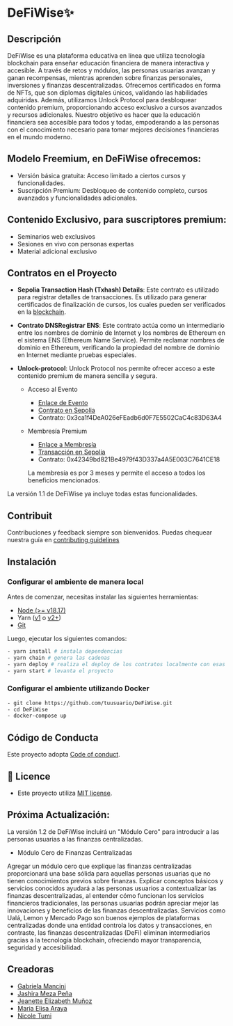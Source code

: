 # DeFiWise✨

## Descripción

DeFiWise es una plataforma educativa en línea que utiliza tecnología blockchain para enseñar educación financiera de manera interactiva y accesible. A través de retos y módulos, las personas usuarias avanzan y ganan recompensas, mientras aprenden sobre finanzas personales, inversiones y finanzas descentralizadas. Ofrecemos certificados en forma de NFTs, que son diplomas digitales únicos, validando las habilidades adquiridas. Además, utilizamos Unlock Protocol para desbloquear contenido premium, proporcionando acceso exclusivo a cursos avanzados y recursos adicionales. Nuestro objetivo es hacer que la educación financiera sea accesible para todos y todas, empoderando a las personas con el conocimiento necesario para tomar mejores decisiones financieras en el mundo moderno.

## Modelo Freemium, en DeFiWise ofrecemos:

- Versión básica gratuita: Acceso limitado a ciertos cursos y funcionalidades.
- Suscripción Premium: Desbloqueo de contenido completo, cursos avanzados y funcionalidades adicionales.

## Contenido Exclusivo, para suscriptores premium:

- Seminarios web exclusivos
- Sesiones en vivo con personas expertas
- Material adicional exclusivo

## Contratos en el Proyecto

- **Sepolia Transaction Hash (Txhash) Details**: Este contrato es utilizado para registrar detalles de transacciones. Es utilizado para generar certificados de finalización de cursos, los cuales pueden ser verificados en la [blockchain](https://sepolia.etherscan.io/tx/0x01ed297f62b872542c9c59ccd48da2650cb0639a57aaadfb1cbda31786e1ae09).

- **Contrato DNSRegistrar ENS**: Este contrato actúa como un intermediario entre los nombres de dominio de Internet y los nombres de Ethereum en el sistema ENS (Ethereum Name Service). Permite reclamar nombres de dominio en Ethereum, verificando la propiedad del nombre de dominio en Internet mediante pruebas especiales.

- **Unlock-protocol**: Unlock Protocol nos permite ofrecer acceso a este contenido premium de manera sencilla y segura.

    - Acceso al Evento
        - [Enlace de Evento](https://app.unlock-protocol.com/checkout?id=267bcee1-b90f-4159-8b6e-666623ed5eef)
        - [Contrato en Sepolia](https://sepolia.etherscan.io/address/0x3ca1f4dea026efeadb6d0f7e5502cac4c83d63a4)
        - Contrato: 0x3ca1f4DeA026eFEadb6d0F7E5502CaC4c83D63A4

    - Membresía Premium
        - [Enlace a Membresía](https://app.unlock-protocol.com/checkout?id=356e8baf-9a3a-4fe6-959e-41bb130975b6)
        - [Transacción en Sepolia](https://sepolia.etherscan.io/tx/0x095d139c34a195f4f9502e3f300081a0f0f25cf91aa8f35a434b4d86eb6a45b1)
        - Contrato: 0x42349bd821Be4979f43D337a4A5E003C7641CE18

        La membresía es por 3 meses y permite el acceso a todos los beneficios mencionados.

La versión 1.1 de DeFiWise ya incluye todas estas funcionalidades.

## Contribuit

Contribuciones y feedback siempre son bienvenidos. Puedas chequear nuestra guía en [contributing guidelines](.github/CONTRIBUTING.md)

## Instalación

### Configurar el ambiente de manera local

Antes de comenzar, necesitas instalar las siguientes herramientas:

- [Node (>= v18.17)](https://nodejs.org/en/download/)
- Yarn ([v1](https://classic.yarnpkg.com/en/docs/install/) o [v2+](https://yarnpkg.com/getting-started/install))
- [Git](https://git-scm.com/downloads)

Luego, ejecutar los siguientes comandos:
```bash
- yarn install # instala dependencias
- yarn chain # genera las cadenas
- yarn deploy # realiza el deploy de los contratos localmente con esas cadenas
- yarn start # levanta el proyecto
```

### Configurar el ambiente utilizando Docker

```bash
- git clone https://github.com/tuusuario/DeFiWise.git
- cd DeFiWise
- docker-compose up
```
## Código de Conducta

Este proyecto adopta [Code of conduct](.github/CODE_OF_CONDUCT.md).

## 🔑 Licence

- Este proyecto utiliza [MIT license](LICENSE).

## Próxima Actualización:
La versión 1.2 de DeFiWise incluirá un "Módulo Cero" para introducir a las personas usuarias a las finanzas centralizadas. 

- Módulo Cero de Finanzas Centralizadas

Agregar un módulo cero que explique las finanzas centralizadas  proporcionará una base sólida para aquellas personas usuarias que no tienen conocimientos previos sobre finanzas. Explicar conceptos básicos y servicios conocidos ayudará a las personas usuarios a contextualizar las finanzas descentralizadas, al entender cómo funcionan los servicios financieros tradicionales, las personas usuarias podrán apreciar mejor las innovaciones y beneficios de las finanzas descentralizadas. Servicios como Ualá, Lemon y Mercado Pago son buenos ejemplos de plataformas centralizadas donde una entidad controla los datos y transacciones, en contraste, las finanzas descentralizadas (DeFi) eliminan intermediarios gracias a la tecnología blockchain, ofreciendo mayor transparencia, seguridad y accesibilidad.

## Creadoras

- [Gabriela Mancini](https://www.linkedin.com/in/gabrielamancini/)
- [Jashira Meza Peña](https://www.linkedin.com/in/jashirameza/)
- [Jeanette Elizabeth Muñoz](https://www.linkedin.com/in/jeanette-elizabeth-mu%C3%B1oz/)
- [Maria Elisa Araya](https://www.linkedin.com/in/arayamariaelisa/) 
- [Nicole Tumi](https://www.linkedin.com/in/nicole-tumi/) 
